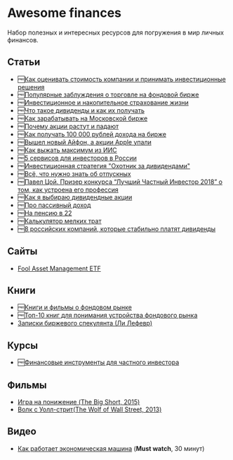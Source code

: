 # Awesome finances

Набор полезных и интересных ресурсов для погружения в мир личных финансов.

## Статьи

- 🆓[Как оценивать стоимость компании и принимать инвестиционные решения](https://journal.tinkoff.ru/razum/)
- 🆓[Популярные заблуждения о торговле на фондовой бирже](https://journal.tinkoff.ru/investing/)
- 🆓[Инвестиционное и накопительное страхование жизни](https://journal.tinkoff.ru/iszh-nszh/)
- 🆓[Что такое дивиденды и как их получать](https://journal.tinkoff.ru/dividends/)
- 🆓[Как зарабатывать на Московской бирже](https://journal.tinkoff.ru/moscow-exchange/)
- 🆓[Почему акции растут и падают](https://journal.tinkoff.ru/ask/rise-and-fall/)
- 🆓[Как получать 100 000 рублей дохода на бирже](http://blog.tezis.io/poluchat_100000_rublej_dohoda_na_birzhe)
- 🆓[Вышел новый Айфон, а акции Apple упали](https://journal.tinkoff.ru/news/iphone-fall/)
- 🆓[Как выжать максимум из ИИС](https://journal.tinkoff.ru/iis-rules-everything-around-me/)
- 🆓[5 сервисов для инвесторов в России](http://blog.tezis.io/5-servisov-dlya-investorov-v-rossii)
- 🆓[Инвестиционная стратегия "Охотник за дивидендами"](http://blog.tezis.io/divi_hunter)
- 🆓[Всё, что нужно знать об отпускных](https://lifehacker.ru/otpusknye/)
- 🆓[Павел Цой. Призер конкурса “Лучший Частный Инвестор 2018” о том, как устроена его профессия](https://vc.ru/iticapital/64876-pavel-coy-prizer-konkursa-luchshiy-chastnyy-investor-2018-o-tom-kak-ustroena-ego-professiya)
- 🆓[Как я выбираю дивидендные акции](https://journal.tinkoff.ru/choose-dividend/)
- 🆓[Про пассивный доход](http://www.jackkinsella.ie/2014/04/24/on-passive-income.html)
- 🆓[На пенсию в 22](https://habr.com/ru/post/459262/)
- 🆓[Калькулятор мелких трат](https://journal.tinkoff.ru/cup-of-coffee/)
- 🆓[8 российских компаний, которые стабильно платят дивиденды](https://journal.tinkoff.ru/short/boyare/)

## Сайты

- [Fool Asset Management ETF](https://www.fool100etf.com/)

## Книги

- 🆓[Книги и фильмы о фондовом рынке](http://blog.tezis.io/knigi_i_filmy_o_fondovom_rynke)
- 🆓[Топ-10 книг для понимания устройства фондового рынка](https://habrahabr.ru/company/itinvest/blog/206312/)
- [Записки биржевого спекулянта (Ли Лефевр)](https://www.ozon.ru/context/detail/id/138113710/)

## Курсы

- 🆓[Финансовые инструменты для частного инвестора](https://www.coursera.org/specializations/finansovyye-instrumenty)

## Фильмы

- [Игра на понижение (The Big Short, 2015)](https://www.kinopoisk.ru/film/501333/)
- [Волк с Уолл-стрит(The Wolf of Wall Street, 2013)](https://www.kinopoisk.ru/film/462682/)

## Видео

- [Как работает экономическая машина](https://www.youtube.com/watch?v=8BaNOlIfMLE) (**Must watch**, 30 минут)

